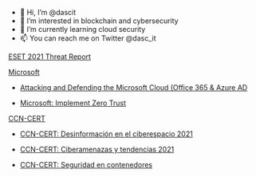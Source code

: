 - 👋 Hi, I’m @dascit
- 👀 I’m interested in blockchain and cybersecurity
- 🌱 I’m currently learning cloud security
- 📫 You can reach me on Twitter @dasc_it

<!---
dascit/dascit is a ✨ special ✨ repository because its `README.md` (this file) appears on your GitHub profile.
You can click the Preview link to take a look at your changes.
--->

[ESET 2021 Threat Report](https://cvws.icloud-content.com/B/AZrBXfNXM5LfxfbaSZvfSyD3FXXTAdTRbcY1UpEc3TdTdoXZKPMOWx9_/_ESET_THREAT_REPORT_T2_2021_1634059002.pdf?o=AvODGpm_2kN_it3k-lfhXTKlpIvy14LLvZPNDWpd6oXa&v=1&x=3&a=CAogZRisCCC0-44NUapRk72RkBqsAd0WoKxJmQRgYHZMBywSbxDb_e7A5C8Y-_SlweQvIgEAUgT3FXXTWgQOWx9_aiey9ANNBfh6HhQrHqeE6TSC6Zr1k2P3naN91mDV1OFYn5wL91IkM8hyJ2lw-pvdz-bBY7dXFPTZYUy-H2SFZ6BoLIYu--eDBFeE0Ch4-i5SlQ&e=1641888184&fl=&r=2d9b83d5-1f60-4e61-8c37-2c7550be924e-1&k=ZzftZvtsyMUmrk0r6HvLeQ&ckc=com.apple.clouddocs&ckz=com.apple.CloudDocs&p=60&s=s1sXVRd52ApBj7DzHDLknFI_RrQ&cd=i)

[Microsoft](https://docs.microsoft.com/en-us/azure/?product=popular)
- [Attacking and Defending the Microsoft Cloud (Office 365 & Azure AD](https://cvws.icloud-content.com/B/AUEFtJPdoDAXXLPD9aBpUZL5kw38AUyzciDEb7EJhQfwTW_gUfjcNYLb/Attacking_Defending_the_Microsoft_Cloud_1634055871.pdf?o=AqP0iIYR3nVTSDFwMcwh2-uzTCsZToc2LZYHfPrN9RsO&v=1&x=3&a=CAogKgCrUFaZpsBX7g7y9dZnlC9zN6vmH6yYvK0jtgTMFesSbxCx-6LC5C8Y0fLZwuQvIgEAUgT5kw38WgTcNYLbaidJnDnAep7ZTPLRSzlED-L5PnELopj-uINL0tVkTWbCezOLW5jTWQdyJ8laaf4JBoqGb8pxas57DVbvjYuqrU_KOrllWFb1TLI6vVT5u_N-Dg&e=1641891133&fl=&r=c14b188e-77f5-4b69-95ad-1032c7c5f710-1&k=3TKUhUAYe_Qy84j6FKrCYw&ckc=com.apple.clouddocs&ckz=com.apple.CloudDocs&p=60&s=ygZGurZGPNkZbPr9zzts-saA2js&cd=i)

- [Microsoft: Implement Zero Trust](https://docs.microsoft.com/es-es/microsoft-365/security/microsoft-365-zero-trust?view=o365-worldwide)

[CCN-CERT](https://www.ccn-cert.cni.es/)
- [CCN-CERT: Desinformación en el ciberespacio 2021](https://cvws.icloud-content.com/B/AZwczCTtJTmIDphJg-tH65KlNPVfAVuTUb8KApNL1BDEnEYwXsyX-z7p/CCN-CERT_BP_13_DesinformaciA%CC%83%C2%B3n+en+el+Ciberespacio.pdf?o=AiGASz5nuEh8yn1RAt4L96c1fXVbAkZOC42Zm8grU4me&v=1&x=3&a=CAogn2utilDeZdEB9kCSCQVJZS5GHTkA8PRe5AszBjyxELESbxDc8a7C5C8Y_OjlwuQvIgEAUgSlNPVfWgSX-z7paic7XU3rWIFC86PcGSTIU0LWzpw35NnJ6prXDn7szuirJKWiSZ4PR1JyJ6_N3YDrSqU3cbnLmfFr-_wN_kb54z4IPdvuPtSqeMc6dsPf8J4K6Q&e=1641891329&fl=&r=6eee33ab-139a-416f-b298-4ec6ea7866b2-1&k=ZVYUh1c9M6yZ5XpmrczBNA&ckc=com.apple.clouddocs&ckz=com.apple.CloudDocs&p=60&s=t9hUnERABUjp1swoUtGNE3oXGvM&cd=i)

- [CCN-CERT: Ciberamenazas y tendencias 2021](https://cvws.icloud-content.com/B/AXrnYYvwiTUbbY94OsDkaqyV0cLQAe2VmOYF690L8ZKflAESGEGp-JEk/CCN-CERT+IA+13-21_Ciberamenazas+y+Tendencias+2021.pdf?o=AmWg9N1J-WicF_igRH2Hpl_x2USudeRK_1ss0O-ha9Iu&v=1&x=3&a=CAogbS6OR23reaH5eYVUrNMiaWKhABzzH981kLFP6TorV-ISbxDWlrbC5C8Y9o3twuQvIgEAUgSV0cLQWgSp-JEkaiclI7xHg0tbJv3yXvFeKUW5llTSbj0oaMWP59TKLa47Z9AZA_d3AnhyJwHeddkQnbcA0CM0PH_befOCFg4E5RJ8uc6tBcww_d87LAo4G6c-gg&e=1641891448&fl=&r=e7474674-029d-4bf3-91af-195369c79b19-1&k=LkAxxixbo4ui-U0vh157IQ&ckc=com.apple.clouddocs&ckz=com.apple.CloudDocs&p=60&s=EwYB7qnJyHsaQ01xWkAmbYJIPv0&cd=i)

- [CCN-CERT: Seguridad en contenedores](https://cvws.icloud-content.com/B/AYCUimtizzGBupLzU_2A46Tl6igfAQE4WkiF9Qya0oBBVZcLCQIbkMe-/CCN-STIC-652A+Seguridad+en+contenedores.pdf?o=AoOnEGofVyW6227iV0djaM17lYoQ3W39usDHV-pbuHsu&v=1&x=3&a=CAogRB3xbui45jBYluFwhd1G4pJAmAI-MNVmkJogMOxUGukSbxDk9cbC5C8YhO39wuQvIgEAUgTl6igfWgQbkMe-aifGBnu6N2t7rZvJgqCXsQyUbz_62OCKtm-CkgueTzr5QbdidwcGVJRyJz45x_YGw_QmpjxEuJGALJdkujidJdhlm6F2CKMshDSt8MVJ0bxswA&e=1641891722&fl=&r=997914d8-72c8-45ca-9228-0b42089ecf9d-1&k=FPa7u2RzDR3omB2SfbyctA&ckc=com.apple.clouddocs&ckz=com.apple.CloudDocs&p=60&s=MoK2msNVnunNrjKzy1-vHGqFyEY&cd=i)

